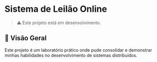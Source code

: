 # Sistema de Leilão Online

> ⚠️ Este projeto está em desenvolvimento.

## 🚀 Visão Geral

Este projeto é um laboratório prático onde pude consolidar e demonstrar minhas habilidades no desenvolvimento de
sistemas distribuídos.
    